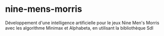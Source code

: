 # nine-mens-morris
Développement d'une intelligence artificielle pour le jeux Nine Men's Morris avec les algorithme Minimax et Alphabeta, en utilisant la bibliothèque Sdl
